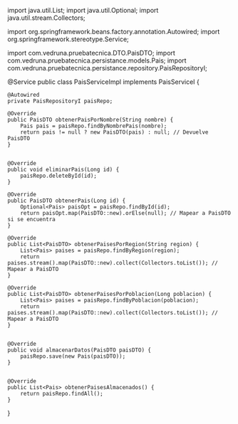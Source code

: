 import java.util.List;
import java.util.Optional;
import java.util.stream.Collectors;

import org.springframework.beans.factory.annotation.Autowired;
import org.springframework.stereotype.Service;

import com.vedruna.pruebatecnica.DTO.PaisDTO;
import com.vedruna.pruebatecnica.persistance.models.Pais;
import com.vedruna.pruebatecnica.persistance.repository.PaisRepositoryI;

@Service
public class PaisServiceImpl implements PaisServiceI {

    @Autowired
    private PaisRepositoryI paisRepo;

    @Override
    public PaisDTO obtenerPaisPorNombre(String nombre) {
        Pais pais = paisRepo.findByNombrePais(nombre);
        return pais != null ? new PaisDTO(pais) : null; // Devuelve PaisDTO
    }

    
    @Override
    public void eliminarPais(Long id) {
        paisRepo.deleteById(id);
    }

    @Override
    public PaisDTO obtenerPais(Long id) {
        Optional<Pais> paisOpt = paisRepo.findById(id);
        return paisOpt.map(PaisDTO::new).orElse(null); // Mapear a PaisDTO si se encuentra
    }

    @Override
    public List<PaisDTO> obtenerPaisesPorRegion(String region) {
        List<Pais> paises = paisRepo.findByRegion(region);
        return paises.stream().map(PaisDTO::new).collect(Collectors.toList()); // Mapear a PaisDTO
    }

    @Override
    public List<PaisDTO> obtenerPaisesPorPoblacion(Long poblacion) {
        List<Pais> paises = paisRepo.findByPoblacion(poblacion);
        return paises.stream().map(PaisDTO::new).collect(Collectors.toList()); // Mapear a PaisDTO
    }


    @Override
    public void almacenarDatos(PaisDTO paisDTO) {
        paisRepo.save(new Pais(paisDTO));
    }


    @Override
    public List<Pais> obtenerPaisesAlmacenados() {
        return paisRepo.findAll();
    }
}